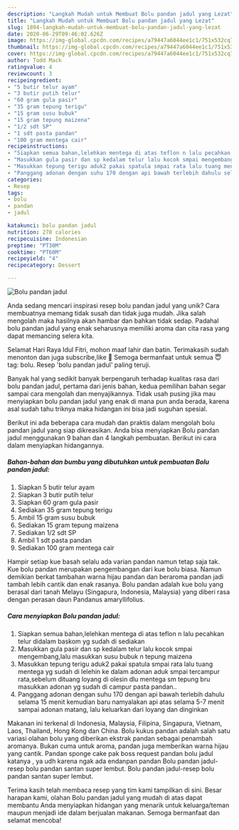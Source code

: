 ```yaml
---
description: "Langkah Mudah untuk Membuat Bolu pandan jadul yang Lezat"
title: "Langkah Mudah untuk Membuat Bolu pandan jadul yang Lezat"
slug: 1894-langkah-mudah-untuk-membuat-bolu-pandan-jadul-yang-lezat
date: 2020-06-29T09:46:02.626Z
image: https://img-global.cpcdn.com/recipes/a79447a6044ee1c1/751x532cq70/bolu-pandan-jadul-foto-resep-utama.jpg
thumbnail: https://img-global.cpcdn.com/recipes/a79447a6044ee1c1/751x532cq70/bolu-pandan-jadul-foto-resep-utama.jpg
cover: https://img-global.cpcdn.com/recipes/a79447a6044ee1c1/751x532cq70/bolu-pandan-jadul-foto-resep-utama.jpg
author: Todd Mack
ratingvalue: 4
reviewcount: 3
recipeingredient:
- "5 butir telur ayam"
- "3 butir putih telur"
- "60 gram gula pasir"
- "35 gram tepung terigu"
- "15 gram susu bubuk"
- "15 gram tepung maizena"
- "1/2 sdt SP"
- "1 sdt pasta pandan"
- "100 gram mentega cair"
recipeinstructions:
- "Siapkan semua bahan,lelehkan mentega di atas teflon n lalu pecahkan telur didalam baskom yg sudah di sediakan"
- "Masukkan gula pasir dan sp kedalam telur lalu kocok smpai mengembang,lalu masukkan susu bubuk n tepung maizena"
- "Masukkan tepung terigu aduk2 pakai spatula smpai rata lalu tuang mentega yg sudah di lelehin ke dalam adonan aduk smpai tercampur rata,sebelum dituang loyang di olesin dlu mentega sm tepung bru masukkan adonan yg sudah di campur pasta pandan.."
- "Panggang adonan dengan suhu 170 dengan api bawah terlebih dahulu selama 15 menit kemudian baru namyalakan api atas selama 5-7 menit sampai adonan matang, lalu keluarkan dari loyang dan dinginkan"
categories:
- Resep
tags:
- bolu
- pandan
- jadul

katakunci: bolu pandan jadul 
nutrition: 278 calories
recipecuisine: Indonesian
preptime: "PT30M"
cooktime: "PT60M"
recipeyield: "4"
recipecategory: Dessert

---
```



![Bolu pandan jadul](https://img-global.cpcdn.com/recipes/a79447a6044ee1c1/751x532cq70/bolu-pandan-jadul-foto-resep-utama.jpg)

Anda sedang mencari inspirasi resep bolu pandan jadul yang unik? Cara membuatnya memang tidak susah dan tidak juga mudah. Jika salah mengolah maka hasilnya akan hambar dan bahkan tidak sedap. Padahal bolu pandan jadul yang enak seharusnya memiliki aroma dan cita rasa yang dapat memancing selera kita.

Selamat Hari Raya Idul Fitri, mohon maaf lahir dan batin. Terimakasih sudah menonton dan juga subscribe,like 🙏 Semoga bermanfaat untuk semua 😇 tag: bolu. Resep &#39;bolu pandan jadul&#39; paling teruji.

Banyak hal yang sedikit banyak berpengaruh terhadap kualitas rasa dari bolu pandan jadul, pertama dari jenis bahan, kedua pemilihan bahan segar sampai cara mengolah dan menyajikannya. Tidak usah pusing jika mau menyiapkan bolu pandan jadul yang enak di mana pun anda berada, karena asal sudah tahu triknya maka hidangan ini bisa jadi suguhan spesial.


Berikut ini ada beberapa cara mudah dan praktis dalam mengolah bolu pandan jadul yang siap dikreasikan. Anda bisa menyiapkan Bolu pandan jadul menggunakan 9 bahan dan 4 langkah pembuatan. Berikut ini cara dalam menyiapkan hidangannya.

<!--inarticleads1-->

##### Bahan-bahan dan bumbu yang dibutuhkan untuk pembuatan Bolu pandan jadul:

1. Siapkan 5 butir telur ayam
1. Siapkan 3 butir putih telur
1. Siapkan 60 gram gula pasir
1. Sediakan 35 gram tepung terigu
1. Ambil 15 gram susu bubuk
1. Sediakan 15 gram tepung maizena
1. Sediakan 1/2 sdt SP
1. Ambil 1 sdt pasta pandan
1. Sediakan 100 gram mentega cair


Hampir setiap kue basah selalu ada varian pandan namun tetap saja tak. Kue bolu pandan merupakan pengembangan dari kue bolu biasa. Namun demikian berkat tambahan warna hijau pandan dan beraroma pandan jadi tambah lebih cantik dan enak rasanya. Bolu pandan adalah kue bolu yang berasal dari tanah Melayu (Singapura, Indonesia, Malaysia) yang diberi rasa dengan perasan daun Pandanus amaryllifolius. 

<!--inarticleads2-->

##### Cara menyiapkan Bolu pandan jadul:

1. Siapkan semua bahan,lelehkan mentega di atas teflon n lalu pecahkan telur didalam baskom yg sudah di sediakan
1. Masukkan gula pasir dan sp kedalam telur lalu kocok smpai mengembang,lalu masukkan susu bubuk n tepung maizena
1. Masukkan tepung terigu aduk2 pakai spatula smpai rata lalu tuang mentega yg sudah di lelehin ke dalam adonan aduk smpai tercampur rata,sebelum dituang loyang di olesin dlu mentega sm tepung bru masukkan adonan yg sudah di campur pasta pandan..
1. Panggang adonan dengan suhu 170 dengan api bawah terlebih dahulu selama 15 menit kemudian baru namyalakan api atas selama 5-7 menit sampai adonan matang, lalu keluarkan dari loyang dan dinginkan


Makanan ini terkenal di Indonesia, Malaysia, Filipina, Singapura, Vietnam, Laos, Thailand, Hong Kong dan China. Bolu kukus pandan adalah salah satu variasi olahan bolu yang diberikan ekstrak pandan sebagai penambah aromanya. Bukan cuma untuk aroma, pandan juga memberikan warna hijau yang cantik. Pandan sponge cake pak boss request pandan bolu jadul katanya , ya udh karena ngak ada endanpan pandan Bolu pandan jadul-resep bolu pandan santan super lembut. Bolu pandan jadul-resep bolu pandan santan super lembut. 

Terima kasih telah membaca resep yang tim kami tampilkan di sini. Besar harapan kami, olahan Bolu pandan jadul yang mudah di atas dapat membantu Anda menyiapkan hidangan yang menarik untuk keluarga/teman maupun menjadi ide dalam berjualan makanan. Semoga bermanfaat dan selamat mencoba!
